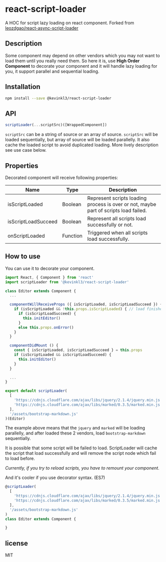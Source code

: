 # react-script-loader

A HOC for script lazy loading on react component.
Forked from [leozdgao/react-async-script-loader](https://github.com/leozdgao/react-async-script-loader)
## Description

Some component may depend on other vendors which you may not want to load them until you really need them. So here it is, use **High Order Component** to decorate your component and it will handle lazy loading for you, it support parallel and sequential loading.

## Installation

```bash
npm install --save @kevinkl3/react-script-loader
```

## API

```javascript
scriptLoader(...scriptSrc)([WrappedComponent])
```

`scriptSrc` can be a string of source or an array of source. `scriptSrc` will be loaded sequentially, but array of source will be loaded parallelly. It also cache the loaded script to avoid duplicated loading. More lively description see use case below.

## Properties

Decorated component will receive following properties:

|Name|Type|Description|
|----|----|-----------|
|isScriptLoaded|Boolean|Represent scripts loading process is over or not, maybe part of scripts load failed.|
|isScriptLoadSucceed|Boolean|Represent all scripts load successfully or not.|
|onScriptLoaded|Function|Triggered when all scripts load successfully.|

## How to use

You can use it to decorate your component.

```javascript
import React, { Component } from 'react'
import scriptLoader from '@kevinkl3/react-script-loader'

class Editor extends Component {
  ...

  componentWillReceiveProps ({ isScriptLoaded, isScriptLoadSucceed }) {
    if (isScriptLoaded && !this.props.isScriptLoaded) { // load finished
      if (isScriptLoadSucceed) {
        this.initEditor()
      }
      else this.props.onError()
    }
  }

  componentDidMount () {
    const { isScriptLoaded, isScriptLoadSucceed } = this.props
    if (isScriptLoaded && isScriptLoadSucceed) {
      this.initEditor()
    }
  }

  ...
}

export default scriptLoader(
  [
    'https://cdnjs.cloudflare.com/ajax/libs/jquery/2.1.4/jquery.min.js',
    'https://cdnjs.cloudflare.com/ajax/libs/marked/0.3.5/marked.min.js'
  ],
  '/assets/bootstrap-markdown.js'
)(Editor)
```

The example above means that the `jquery` and `marked` will be loading parallelly, and after loaded these 2 vendors, load `bootstrap-markdown` sequentially.

It is possible that some script will be failed to load. ScriptLoader will cache the script that load successfully and will remove the script node which fail to load before.

*Currently, if you try to reload scripts, you have to remount your component.*

And it's cooler if you use decorator syntax. (ES7)

```javascript
@scriptLoader(
  [
    'https://cdnjs.cloudflare.com/ajax/libs/jquery/2.1.4/jquery.min.js',
    'https://cdnjs.cloudflare.com/ajax/libs/marked/0.3.5/marked.min.js'
  ],
  '/assets/bootstrap-markdown.js'
)
class Editor extends Component {

}
```

## license

MIT
